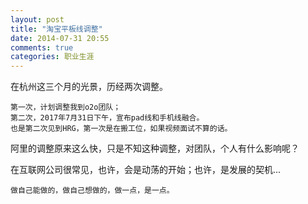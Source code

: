 ```yaml
---
layout: post
title: "淘宝平板线调整"
date: 2014-07-31 20:55
comments: true
categories: 职业生涯
---
```


在杭州这三个月的光景，历经两次调整。

    第一次，计划调整我到o2o团队；
    第二次，2017年7月31日下午，宣布pad线和手机线融合。
    也是第二次见到HRG，第一次是在搬工位，如果视频面试不算的话。

阿里的调整原来这么快，只是不知这种调整，对团队，个人有什么影响呢？

在互联网公司很常见，也许，会是动荡的开始；也许，是发展的契机...

    做自己能做的，做自己想做的，做一点，是一点。


